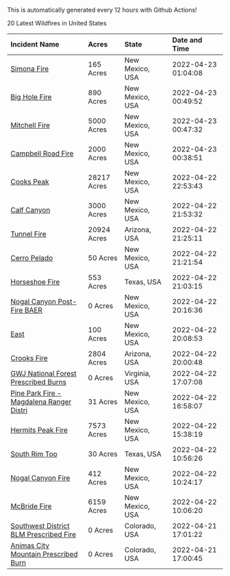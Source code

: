 This is automatically generated every 12 hours with Github Actions!

20 Latest Wildfires in United States

 | Incident Name | Acres | State | Date and Time |
|:---|:---|:---|:---|
| [Simona Fire](https://inciweb.nwcg.gov/incident/8078/) | 165 Acres | New Mexico, USA | 2022-04-23 01:04:08 |
| [Big Hole Fire](https://inciweb.nwcg.gov/incident/8059/) | 890 Acres | New Mexico, USA | 2022-04-23 00:49:52 |
| [Mitchell Fire](https://inciweb.nwcg.gov/incident/8077/) | 5000 Acres | New Mexico, USA | 2022-04-23 00:47:32 |
| [Campbell Road Fire](https://inciweb.nwcg.gov/incident/8076/) | 2000 Acres | New Mexico, USA | 2022-04-23 00:38:51 |
| [Cooks Peak](https://inciweb.nwcg.gov/incident/8066/) | 28217 Acres | New Mexico, USA | 2022-04-22 22:53:43 |
| [Calf Canyon](https://inciweb.nwcg.gov/incident/8069/) | 3000 Acres | New Mexico, USA | 2022-04-22 21:53:32 |
| [Tunnel Fire](https://inciweb.nwcg.gov/incident/8068/) | 20924 Acres | Arizona, USA | 2022-04-22 21:25:11 |
| [Cerro Pelado](https://inciweb.nwcg.gov/incident/8075/) | 50 Acres | New Mexico, USA | 2022-04-22 21:21:54 |
| [Horseshoe Fire](https://inciweb.nwcg.gov/incident/8071/) | 553 Acres | Texas, USA | 2022-04-22 21:03:15 |
| [Nogal Canyon Post-Fire BAER](https://inciweb.nwcg.gov/incident/8072/) | 0 Acres | New Mexico, USA | 2022-04-22 20:16:36 |
| [East](https://inciweb.nwcg.gov/incident/8074/) | 100 Acres | New Mexico, USA | 2022-04-22 20:08:53 |
| [Crooks Fire](https://inciweb.nwcg.gov/incident/8067/) | 2804 Acres | Arizona, USA | 2022-04-22 20:00:48 |
| [GWJ National Forest Prescribed Burns](https://inciweb.nwcg.gov/incident/7945/) | 0 Acres | Virginia, USA | 2022-04-22 17:07:08 |
| [Pine Park Fire - Magdalena Ranger Distri](https://inciweb.nwcg.gov/incident/8073/) | 31 Acres | New Mexico, USA | 2022-04-22 16:58:07 |
| [Hermits Peak Fire](https://inciweb.nwcg.gov/incident/8049/) | 7573 Acres | New Mexico, USA | 2022-04-22 15:38:19 |
| [South Rim Too](https://inciweb.nwcg.gov/incident/8070/) | 30 Acres | Texas, USA | 2022-04-22 10:56:26 |
| [Nogal Canyon Fire](https://inciweb.nwcg.gov/incident/8062/) | 412 Acres | New Mexico, USA | 2022-04-22 10:24:17 |
| [McBride Fire](https://inciweb.nwcg.gov/incident/8061/) | 6159 Acres | New Mexico, USA | 2022-04-22 10:06:20 |
| [Southwest District BLM Prescribed Fire ](https://inciweb.nwcg.gov/incident/7852/) | 0 Acres | Colorado, USA | 2022-04-21 17:01:22 |
| [Animas City Mountain Prescribed Burn](https://inciweb.nwcg.gov/incident/7688/) | 0 Acres | Colorado, USA | 2022-04-21 17:00:45 |
